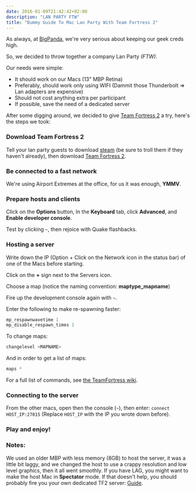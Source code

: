 ```yaml
---
date: 2016-01-09T21:42:42+02:00
description: "LAN PARTY FTW"
title: "Dummy Guide To Mac Lan Party With Team Fortress 2"
---
```


As always, at [BigPanda](https://bigpanda.io), we're very serious about keeping our geek creds high.

So, we decided to throw together a company Lan Party *(FTW)*.

Our needs were simple:

-	It should work on our Macs (13" MBP Retina)
-	Preferably, should work only using WIFI (Dammit those Thunderbolt => Lan adapters are expensive)
-	Should not cost anything extra per participant
-	If possible, save the need of a dedicated server

After some digging around, we decided to give [Team Fortress 2](https://www.teamfortress.com) a try, here's the steps we took:

### Download Team Fortress 2

Tell your lan party guests to download [steam](http://store.steampowered.com/about/) (be sure to troll them if they haven't already), then download [Team Fortress 2](http://store.steampowered.com/app/440/).

### Be connected to a fast network

We're using Airport Extremes at the office, for us it was enough, **YMMV**.

### Prepare hosts and clients

Click on the **Options** button, In the **Keyboard** tab, click **Advanced**, and **Enable developer console**.

Test by clicking `~`, then rejoice with Quake flashbacks.

### Hosting a server

Write down the IP (Option + Click on the Network icon in the status bar) of one of the Macs before starting.

Click on the **\+** sign next to the Servers icon.

Choose a map (notice the naming convention: **maptype_mapname**\)

Fire up the development console again with `~`.

Enter the following to make re-spawning faster:

```c
mp_respawnwavetime 1
mp_disable_respawn_times 1 
```

To change maps:

```c
changelevel <MAPNAME>
```

And in order to get a list of maps:

```c
maps *
```

For a full list of commands, see [the TeamFortress wiki](https://wiki.teamfortress.com/wiki/List_of_useful_console_commands#mp_commands).

### Connecting to the server

From the other macs, open then the console (`~`), then enter: `connect HOST_IP:27015` (Replace `HOST_IP` with the IP you wrote down before).

### Play and enjoy!

### Notes:

We used an older MBP with less memory (8GB) to host the server, it was a little bit laggy, and we changed the host to use a crappy resolution and low level graphics, then it all went smoothly. If you have LAG, you might want to make the host Mac in **Spectator** mode. If that doesn't help, you should probably fire you your own dedicated TF2 server: [Guide](https://wiki.teamfortress.com/wiki/Linux_dedicated_server).
